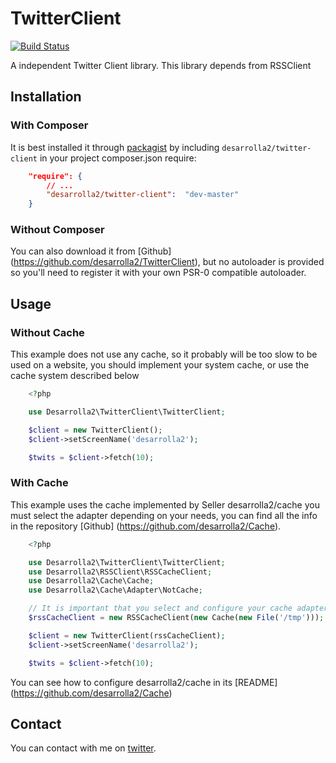 # TwitterClient

[![Build Status](https://secure.travis-ci.org/desarrolla2/TwitterClient.png)](http://travis-ci.org/desarrolla2/TwitterClient)

A independent Twitter Client library. This library depends from RSSClient


## Installation

### With Composer

It is best installed it through [packagist](http://packagist.org/packages/desarrolla2/twitter-client) 
by including
`desarrolla2/twitter-client` in your project composer.json require:

``` json
    "require": {
        // ...
        "desarrolla2/twitter-client":  "dev-master"
    }
```

### Without Composer

You can also download it from [Github] (https://github.com/desarrolla2/TwitterClient), 
but no autoloader is provided so you'll need to register it with your own PSR-0 
compatible autoloader.

## Usage

### Without Cache

This example does not use any cache, so it probably will be too slow to be used on 
a website, you should implement your system cache, or use the cache system described below

``` php
    <?php

    use Desarrolla2\TwitterClient\TwitterClient;

    $client = new TwitterClient();
    $client->setScreenName('desarrolla2');

    $twits = $client->fetch(10);

```

### With Cache

This example uses the cache implemented by Seller desarrolla2/cache you must 
select the adapter depending on your needs, you can find all the info in the 
repository [Github] (https://github.com/desarrolla2/Cache).

``` php
    <?php

    use Desarrolla2\TwitterClient\TwitterClient;
    use Desarrolla2\RSSClient\RSSCacheClient;
    use Desarrolla2\Cache\Cache;
    use Desarrolla2\Cache\Adapter\NotCache;

    // It is important that you select and configure your cache adapter
    $rssCacheClient = new RSSCacheClient(new Cache(new File('/tmp')));

    $client = new TwitterClient(rssCacheClient);
    $client->setScreenName('desarrolla2');

    $twits = $client->fetch(10);

```

You can see how to configure desarrolla2/cache in its [README] (https://github.com/desarrolla2/Cache)

## Contact

You can contact with me on [twitter](https://twitter.com/desarrolla2).

